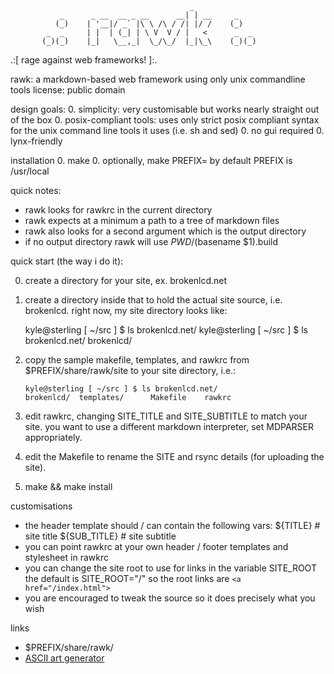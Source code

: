                                             _                   
               _      _ __  __ _ __      __| | __     _         
              (_)    | '__|/ _` |\ \ /\ / /| |/ /    (_)             
            _  _     | |  | (_| | \ V  V / |   <      _  _ 
           (_)(_)    |_|   \__,_|  \_/\_/  |_|\_\    (_)(_)
                                                                     


.:[ rage against web frameworks! ]:.

rawk: a markdown-based web framework using only unix commandline tools
license: public domain

design goals:
0. simplicity: very customisable but works nearly straight out of the box
0. posix-compliant tools: uses only strict posix compliant syntax for the 
unix command line tools it uses (i.e. sh and sed)
0. no gui required
0. lynx-friendly

installation
0. make 
0. optionally, make PREFIX=<path to install to>
    by default PREFIX is /usr/local

quick notes:
* rawk looks for rawkrc in the current directory
* rawk expects at a minimum a path to a tree of markdown files
* rawk also looks for a second argument which is the output directory
* if no output directory rawk will use $PWD/$(basename $1).build

quick start (the way i do it):

0. create a directory for your site, ex. brokenlcd.net

0. create a directory inside that to hold the actual site source, i.e. 
brokenlcd.  right now, my site directory looks like:

    kyle@sterling [ ~/src ] $ ls
    brokenlcd.net/
    kyle@sterling [ ~/src ] $ ls brokenlcd.net/
    brokenlcd/

0. copy the sample makefile, templates, and rawkrc from 
$PREFIX/share/rawk/site to your site directory, i.e.:

    `kyle@sterling [ ~/src ] $ ls brokenlcd.net/`   
    `brokenlcd/  templates/      Makefile    rawkrc`

0. edit rawkrc, changing SITE\_TITLE and SITE\_SUBTITLE to match your site. 
you want to use a different markdown interpreter, set MDPARSER 
appropriately. 

0. edit the Makefile to rename the SITE and rsync details (for uploading
the site).

0. make && make install

customisations
* the header template should / can contain the following vars:
    ${TITLE}        # site title
    ${SUB\_TITLE}    # site subtitle
* you can point rawkrc at your own header / footer templates and stylesheet
in rawkrc
* you can change the site root to use for links in the variable SITE\_ROOT
the default is SITE\_ROOT="/" so the root links are `<a href="/index.html">`
* you are encouraged to tweak the source so it does precisely what you wish

links
* $PREFIX/share/rawk/
* [ASCII art generator](http://www.network-science.de/ascii/)
